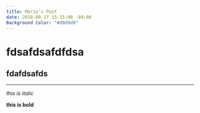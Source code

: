 ```yaml
---
title: Mario's Post
date: 2018-08-17 15:15:00 -04:00
Background Color: "#d9d9d9"
---
```


# fdsafdsafdfdsa

## fdafdsafds

---

*this is italic*

**this is bold**
